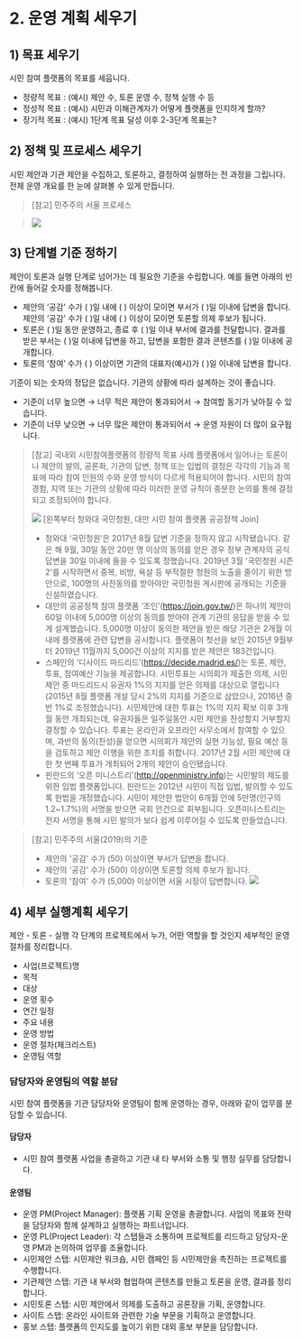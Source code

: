 # 2. 운영 계획 세우기

## 1) 목표 세우기

시민 참여 플랫폼의 목표를 세웁니다.

- 정량적 목표 : (예시) 제안 수, 토론 운영 수, 정책 실행 수 등
- 정성적 목표 : (예시) 시민과 이해관계자가 어떻게 플랫폼을 인지하게 할까?
- 장기적 목표 : (예시) 1단계 목표 달성 이후 2-3단계 목표는?

## 2) 정책 및 프로세스 세우기

시민 제안과 기관 제안을 수집하고, 토론하고, 결정하여 실행하는 전 과정을 그립니다. 전체 운영 개요를 한 눈에 살펴볼 수 있게 만듭니다.

> [참고] 민주주의 서울 프로세스

<!-- > (변경 전) \* -->

> ![](</assets/demos/4.민주주의서울프로세스(변경후).jpg>)

## 3) 단계별 기준 정하기

제안이 토론과 실행 단계로 넘어가는 데 필요한 기준을 수립합니다. 예를 들면 아래의 빈 칸에 들어갈 숫자를 정해봅니다.

- 제안의 ‘공감' 수가 ( )일 내에 ( ) 이상이 모이면 부서가 ( )일 이내에 답변을 합니다. 제안의 ‘공감' 수가 ( )일 내에 ( ) 이상이 모이면 토론할 의제 후보가 됩니다.
- 토론은 ( )일 동안 운영하고, 종료 후 ( )일 이내 부서에 결과를 전달합니다. 결과를 받은 부서는 ( )일 이내에 답변을 하고, 답변을 포함한 결과 콘텐츠를 ( )일 이내에 공개합니다.
- 토론의 ‘참여’ 수가 ( ) 이상이면 기관의 대표자(예시)가 ( )일 이내에 답변을 합니다.

기준이 되는 숫자의 정답은 없습니다. 기관의 상황에 따라 설계하는 것이 좋습니다.

- 기준이 너무 높으면 → 너무 적은 제안이 통과되어서 → 참여할 동기가 낮아질 수 있습니다.
- 기준이 너무 낮으면 → 너무 많은 제안이 통과되어서 → 운영 자원이 더 많이 요구됩니다.

> [참고] 국내외 시민참여플랫폼의 정량적 목표 사례 
> 플랫폼에서 일어나는 토론이나 제안의 발의, 공론화, 기관의 답변, 정책 또는 입법의 결정은 각각의 기능과 목표에 따라 참여 인원의 수와 운영 방식이 다르게 적용되어야 합니다. 시민의 참여 경험, 지역 또는 기관의 상황에 따라 이러한 운영 규칙이 충분한 논의를 통해 결정되고 조정되어야 합니다.
>
> ![](/assets/demos/5.해외플랫폼의답변기준.PNG)
> [왼쪽부터 청와대 국민청원, 대만 시민 참여 플랫폼 공공정책 Join]
>
> - 청와대 ‘국민청원’은 2017년 8월 답변 기준을 정하지 않고 시작됐습니다. 같은 해 9월, 30일 동안 20만 명 이상의 동의를 얻은 경우 정부 관계자의 공식 답변을 30일 이내에 들을 수 있도록 정했습니다. 2019년 3월 '국민청원 시즌 2'를 시작하면서 중복, 비방, 욕설 등 부적절한 청원의 노출을 줄이기 위한 방안으로, 100명의 사전동의를 받아야만 국민청원 게시판에 공개되는 기준을 신설하였습니다. 
> - 대만의 공공정책 참여 플랫폼 ‘조인’(https://join.gov.tw/)은 하나의 제안이 60일 이내에 5,000명 이상의 동의를 받아야 관계 기관의 응답을 받을 수 있게 설계했습니다. 5,000명 이상이 동의한 제안을 받은 해당 기관은 2개월 이내에 플랫폼에 관련 답변을 공시합니다. 플랫폼이 첫선을 보인 2015년 9월부터 2019년 11월까지 5,000건 이상의 지지를 받은 제안은 183건입니다.
> - 스페인의 ‘디사이드 마드리드’(https://decide.madrid.es/)는  토론, 제안, 투표, 참여예산 기능을 제공합니다. 시민투표는 시의회가 제출한 의제, 시민 제안 중 마드리드시 유권자 1%의 지지를 얻은 의제를 대상으로 열립니다(2015년 8월 플랫폼 개설 당시 2%의 지지를 기준으로 삼았으나, 2016년 중반 1%로 조정했습니다). 시민제안에 대한 투표는 1%의 지지 확보 이후 3개월 동안 개최되는데, 유권자들은 일주일동안 시민 제안을 찬성할지 거부할지 결정할 수 있습니다. 투표는 온라인과 오프라인 사무소에서 참여할 수 있으며, 과반의 동의(찬성)을 얻으면 시의회가 제안의 실현 가능성, 필요 예산 등을 검토하고 제안 이행을 위한 조치를 취합니다. 2017년 2월 시민 제안에 대한 첫 번째 투표가 개최되어 2개의 제안이 승인됐습니다. 
> - 핀란드의 ‘오픈 미니스트리’(http://openministry.info)는 시민발의 제도를 위한 입법 플랫폼입니다. 핀란드는  2012년 시민이 직접 입법, 발의할 수 있도록 헌법을 개정했습니다. 시민이 제안한 법안이 6개월 안에 5만명(인구의 1.2~1.7%)의 서명을 받으면 국회 안건으로 회부됩니다. 오픈미니스트리는 전자 서명을 통해 시민 발의가 보다 쉽게 이루어질 수 있도록 만들었습니다. 

> [참고] 민주주의 서울(2019)의 기준
> - 제안의 '공감' 수가 (50) 이상이면 부서가 답변을 합니다.
> - 제안의 '공감' 수가 (500) 이상이면 토론할 의제 후보가 됩니다.
> - 토론의 '참여' 수가 (5,000) 이상이면 서울 시장이 답변합니다.
>   ![](/assets/demos/6.민주주의서울답변기준.jpg)

## 4) 세부 실행계획 세우기

제안 - 토론 - 실행 각 단계의 프로젝트에서 누가, 어떤 역할을 할 것인지 세부적인 운영 절차를 정리합니다.

- 사업(프로젝트)명
- 목적
- 대상
- 운영 횟수
- 연간 일정
- 주요 내용
- 운영 방법
- 운영 절차(체크리스트)
- 운영팀 역할

### 담당자와 운영팀의 역할 분담

시민 참여 플랫폼을 기관 담당자와 운영팀이 함께 운영하는 경우, 아래와 같이 업무를 분담할 수 있습니다.

#### 담당자

- 시민 참여 플랫폼 사업을 총괄하고 기관 내 타 부서와 소통 및 행정 실무를 담당합니다.

#### 운영팀

- 운영 PM(Project Manager): 플랫폼 기획 운영을 총괄합니다. 사업의 목표와 전략을 담당자와 함께 설계하고 실행하는 파트너입니다.
- 운영 PL(Project Leader): 각 스탭들과 소통하며 프로젝트를 리드하고 담당자-운영 PM과 논의하여 업무를 조율합니다.
- 시민제안 스탭: 시민제안 워크숍, 시민 캠페인 등 시민제안을 촉진하는 프로젝트를 수행합니다.
- 기관제안 스탭: 기관 내 부서와 협업하여 콘텐츠를 만들고 토론을 운영, 결과를 정리합니다.
- 시민토론 스탭: 시민 제안에서 의제를 도출하고 공론장을 기획, 운영합니다.
- 사이트 스탭: 온라인 사이트와 관련한 기술 부문을 기획하고 운영합니다.
- 홍보 스탭: 플랫폼의 인지도를 높이기 위한 대외 홍보 부문을 담당합니다.
